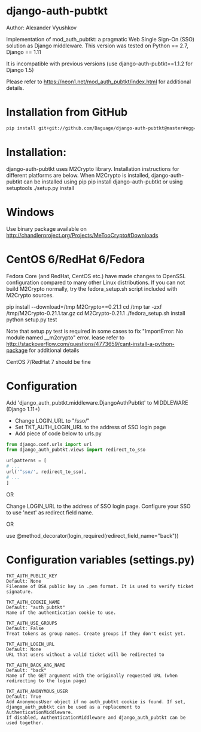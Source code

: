 # django-auth-pubtkt

Author: Alexander Vyushkov

Implementation of mod_auth_pubtkt: a pragmatic Web Single Sign-On (SSO) solution as Django middleware.
This version was tested on Python == 2.7, Django == 1.11
 
It is incompatible with previous versions (use django-auth-pubtkt==1.1.2 for Django 1.5)

Please refer to https://neon1.net/mod_auth_pubtkt/index.html for additional details.
 
# Installation from GitHub

```bash
pip install git+git://github.com/Baguage/django-auth-pubtkt@master#egg=django-auth-pubtkt
 ```

# Installation:

django-auth-pubtkt uses M2Crypto library. Installation instructions for
different platforms are below.
When M2Crypto is installed, django-auth-pubtkt can be installed using pip
pip install django-auth-pubtkt
or using setuptools
./setup.py install

# Windows

Use binary package available on http://chandlerproject.org/Projects/MeTooCrypto#Downloads

# CentOS 6/RedHat 6/Fedora

Fedora Core (and RedHat, CentOS etc.) have made changes to OpenSSL
configuration compared to many other Linux distributions. If you can not
build M2Crypto normally, try the fedora_setup.sh script included with
M2Crypto sources.

pip install --download=/tmp M2Crypto==0.21.1
cd /tmp
tar -zxf /tmp/M2Crypto-0.21.1.tar.gz
cd M2Crypto-0.21.1
./fedora_setup.sh install
python setup.py test

Note that setup.py test is required in some cases to fix "ImportError: No module named __m2crypto" error. 
lease refer to http://stackoverflow.com/questions/4773659/cant-install-a-python-package for additional details

CentOS 7/RedHat 7 should be fine

# Configuration

Add 'django_auth_pubtkt.middleware.DjangoAuthPubtkt' to MIDDLEWARE (Django 1.11+)

* Change LOGIN_URL to "/sso/"
* Set TKT_AUTH_LOGIN_URL to the address of SSO login page
* Add piece of code below to urls.py

```python
from django.conf.urls import url
from django_auth_pubtkt.views import redirect_to_sso

urlpatterns = [
# ...
url('^sso/', redirect_to_sso),
# ...
]
```

OR

Change LOGIN_URL to the address of SSO login page.
Configure your SSO to use 'next' as redirect field name.

OR

use @method_decorator(login_required(redirect_field_name="back"))

# Configuration variables (settings.py)

```
TKT_AUTH_PUBLIC_KEY
Default: None
Filename of DSA public key in .pem format. It is used to verify ticket signature.

TKT_AUTH_COOKIE_NAME
Default: "auth_pubtkt"
Name of the authentication cookie to use.

TKT_AUTH_USE_GROUPS
Default: False
Treat tokens as group names. Create groups if they don't exist yet.

TKT_AUTH_LOGIN_URL
Default: None
URL that users without a valid ticket will be redirected to

TKT_AUTH_BACK_ARG_NAME
Default: "back"
Name of the GET argument with the originally requested URL (when redirecting to the login page)

TKT_AUTH_ANONYMOUS_USER
Default: True
Add AnonymousUser object if no auth_pubtkt cookie is found. If set, django_auth_pubtkt can be used as a replacement to AuthenticationMiddleware.
If disabled, AuthenticationMiddleware and django_auth_pubtkt can be used together.
```